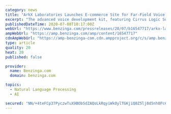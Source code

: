```yaml
---
category: news
title: "ArkX Laboratories Launches E-commerce Site for Far-Field Voice Development Kit"
excerpt: "The advanced voice development kit, featuring Cirrus Logic SoundClear ... kit increases the accuracy and reliability of \"Alexa\" wake-word triggering and command recognition at far-field distances and in noisy environments; it comes preloaded with Amazon ..."
publishedDateTime: 2020-07-08T10:17:00Z
webUrl: "https://www.benzinga.com/pressreleases/20/07/b16547717/arkx-laboratories-launches-e-commerce-site-for-far-field-voice-development-kit"
ampWebUrl: "https://amp.benzinga.com/amp/content/16547717"
cdnAmpWebUrl: "https://amp-benzinga-com.cdn.ampproject.org/c/s/amp.benzinga.com/amp/content/16547717"
type: article
quality: 20
heat: 20
published: false

provider:
  name: Benzinga.com
  domain: benzinga.com

topics:
  - Natural Language Processing
  - AI

secured: "NN/+4teFCp37PyczwTuX9BObSdZAQoLkRqyiWkOylTGKjiQ8Z5lj8d5nh8Pc6v4hjotApuVHRtc2nEoMLCwFSCe6Ctv7AtyOSoN43t3sAdOrlAfSQmT98/LklyOMNtT71Y0CiVIc48847PfpjYKOcjAAalFt2G6FSshc50hbTlC4AQHFGkE5c1Ru2RRhb60QVxnJe6ayd2awkBUxT4TREoVHAPYJOQzLVp5zvWCS1iDzIhMGP6hTroCPKfYJ6G+2O4L9qWwWQq4ol1YiViI19d+0BsJCEq9jvpSgDZBuBpv4+yYs/EUbt33Qix/Ba5nRFmAunhks9R9bFuucDr6Yhw==;F7lbu5h/tHwMKX/ZLMqFxQ=="
---
```


